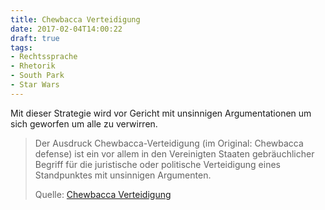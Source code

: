 ```yaml
---
title: Chewbacca Verteidigung
date: 2017-02-04T14:00:22
draft: true
tags:
- Rechtssprache
- Rhetorik
- South Park
- Star Wars
---
```


Mit dieser Strategie wird vor Gericht mit unsinnigen Argumentationen um
sich geworfen um alle zu verwirren.

> Der Ausdruck Chewbacca-Verteidigung (im Original: Chewbacca defense) ist ein
> vor allem in den Vereinigten Staaten gebräuchlicher Begriff für die
> juristische oder politische Verteidigung eines Standpunktes mit unsinnigen
> Argumenten.
>
> Quelle: [Chewbacca Verteidigung](https://de.wikipedia.org/wiki/Chewbacca-Verteidigung)

